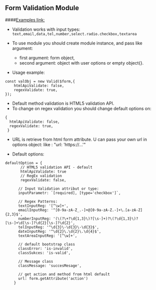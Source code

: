 ## Form Validation Module

####[Examples link:](https://lukreaver.github.io/Js-Projects/SurveyForm/index.html)

- Validation works with input types:
`text,email,data,tel,number,select.radio.checkbox,textarea`

- To use module you should create module instance, and pass like argument:
   + first argument: form object,
   + second argument: object with user options or empty object{}. 

- Usage example:
``` 
const valObj = new Valid($form,{
    htmlApiValidate: false, 
    regexValidate: true,
});
```
- Default method validation is HTML5 validation API.
 - To change on regex validation you should change default options on:
 
  ``` 
  {
    htmlApiValidate: false, 
    regexValidate: true,
   }
```

- URL is retrieve from html form attribute. U can pass your own url in options object:
    like : "url: 'https://...'"

- Default options:
```
defaultOption = {
       // HTML5 validation API - default
       htmlApiValidate: true
       // RegEx validation 
       regexValidate: false,

      // Input Validation attribut or type:
      inputParametr: `[required], [type='checkbox']`,

      // Regex Patterns:
      textInputReg: '[^\w]+',
      emailInputReg: '^[0-9a-zA-Z_.-]+@[0-9a-zA-Z.-]+\.[a-zA-Z]{2,3}$',
      numberInputReg: '(\(?\+?\d{1,3}\)?[\s-]+)?\(?\d{1,3}\)?[\s-]+\d[\s-]?\d{2}[\s-]?\d{2}',
      telInputReg: '^\d{3}\-\d{3}\-\d{3}$',
      dateInputReg: '^\d{2}\.\d{2}\.\d{4}$',
      textAreaInputReg: '[^\w]+',

      // default bootstrap class
      classError: 'is-invalid',
      classSukces: 'is-valid',

      // Message class
      classMessage: 'succesMesage',           

      // get action and method from html default
      url: form.getAttribute('action')
    }
 ```